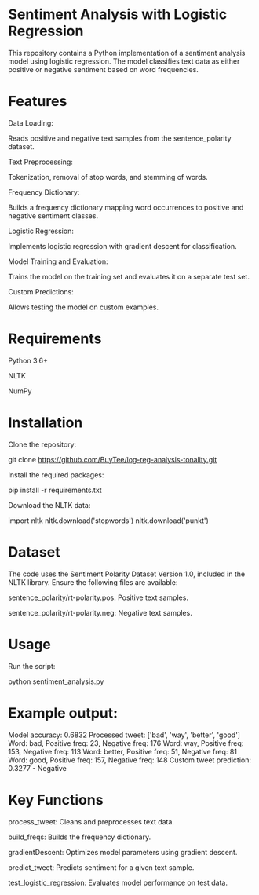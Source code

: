 # **Sentiment Analysis with Logistic Regression**

This repository contains a Python implementation of a sentiment analysis model using logistic regression. The model classifies text data as either positive or negative sentiment based on word frequencies.



# **Features**

Data Loading:

Reads positive and negative text samples from the sentence_polarity dataset.

Text Preprocessing:

Tokenization, removal of stop words, and stemming of words.

Frequency Dictionary:

Builds a frequency dictionary mapping word occurrences to positive and negative sentiment classes.

Logistic Regression:

Implements logistic regression with gradient descent for classification.

Model Training and Evaluation:

Trains the model on the training set and evaluates it on a separate test set.

Custom Predictions:

Allows testing the model on custom examples.



# **Requirements**

Python 3.6+

NLTK

NumPy



# **Installation**

Clone the repository:

git clone https://github.com/BuyTee/log-reg-analysis-tonality.git

Install the required packages:

pip install -r requirements.txt

Download the NLTK data:

import nltk
nltk.download('stopwords')
nltk.download('punkt')



# **Dataset**

The code uses the Sentiment Polarity Dataset Version 1.0, included in the NLTK library. Ensure the following files are available:

sentence_polarity/rt-polarity.pos: Positive text samples.

sentence_polarity/rt-polarity.neg: Negative text samples.



# **Usage**

Run the script:

python sentiment_analysis.py



# **Example output:**

Model accuracy: 0.6832
Processed tweet: ['bad', 'way', 'better', 'good']
Word: bad, Positive freq: 23, Negative freq: 176
Word: way, Positive freq: 153, Negative freq: 113
Word: better, Positive freq: 51, Negative freq: 81
Word: good, Positive freq: 157, Negative freq: 148
Custom tweet prediction: 0.3277 - Negative



# **Key Functions**

process_tweet: Cleans and preprocesses text data.

build_freqs: Builds the frequency dictionary.

gradientDescent: Optimizes model parameters using gradient descent.

predict_tweet: Predicts sentiment for a given text sample.

test_logistic_regression: Evaluates model performance on test data.

